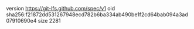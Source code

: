 version https://git-lfs.github.com/spec/v1
oid sha256:f21872dd531267948ecd782b6ba334ab490be1f2cd64bab094a3ad07910690e4
size 2281
